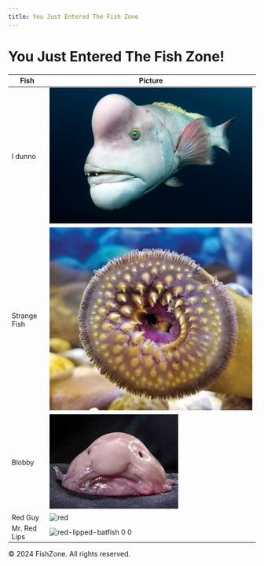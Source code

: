 ```yaml
---
title: You Just Entered The Fish Zone
---
```


# You Just Entered The Fish Zone!

| Fish | Picture |
|----|----|
| I dunno | ![First Fish](docs/assets/images/Sheepshead-wrasse-1024x683.jpg) |
| Strange Fish | ![Strange Fish](docs/assets/images/A-strange-fish.jpg) | 
| Blobby | ![Blobby](docs/assets/images/ugly.jpg) | 
| Red Guy | ![red](https://github.com/user-attachments/assets/e0863c47-5892-402a-b4e0-b0cd50740846)
| Mr. Red Lips |![red-lipped-batfish 0 0](https://github.com/user-attachments/assets/cfec6120-0880-4f62-be18-3ad6365b597f)


© 2024 FishZone. All rights reserved.

